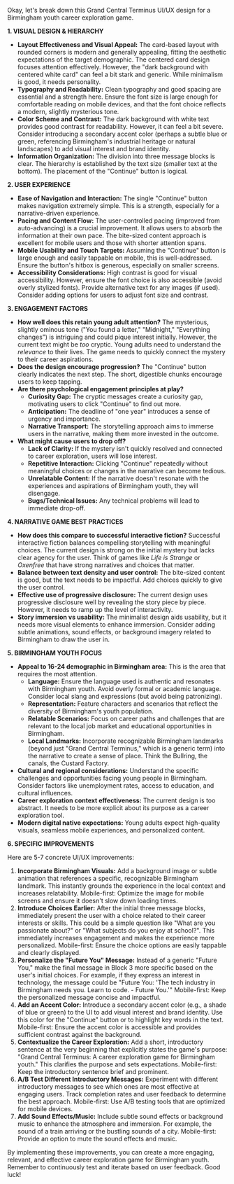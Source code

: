 Okay, let's break down this Grand Central Terminus UI/UX design for a Birmingham youth career exploration game.

**1. VISUAL DESIGN & HIERARCHY**

*   **Layout Effectiveness and Visual Appeal:** The card-based layout with rounded corners is modern and generally appealing, fitting the aesthetic expectations of the target demographic. The centered card design focuses attention effectively. However, the "dark background with centered white card" can feel a bit stark and generic. While minimalism is good, it needs personality.
*   **Typography and Readability:** Clean typography and good spacing are essential and a strength here. Ensure the font size is large enough for comfortable reading on mobile devices, and that the font choice reflects a modern, slightly mysterious tone.
*   **Color Scheme and Contrast:** The dark background with white text provides good contrast for readability. However, it can feel a bit severe. Consider introducing a secondary accent color (perhaps a subtle blue or green, referencing Birmingham's industrial heritage or natural landscapes) to add visual interest and brand identity.
*   **Information Organization:** The division into three message blocks is clear. The hierarchy is established by the text size (smaller text at the bottom).  The placement of the "Continue" button is logical.

**2. USER EXPERIENCE**

*   **Ease of Navigation and Interaction:** The single "Continue" button makes navigation extremely simple. This is a strength, especially for a narrative-driven experience.
*   **Pacing and Content Flow:** The user-controlled pacing (improved from auto-advancing) is a crucial improvement. It allows users to absorb the information at their own pace. The bite-sized content approach is excellent for mobile users and those with shorter attention spans.
*   **Mobile Usability and Touch Targets:** Assuming the "Continue" button is large enough and easily tappable on mobile, this is well-addressed. Ensure the button's hitbox is generous, especially on smaller screens.
*   **Accessibility Considerations:** High contrast is good for visual accessibility. However, ensure the font choice is also accessible (avoid overly stylized fonts). Provide alternative text for any images (if used). Consider adding options for users to adjust font size and contrast.

**3. ENGAGEMENT FACTORS**

*   **How well does this retain young adult attention?** The mysterious, slightly ominous tone ("You found a letter," "Midnight," "Everything changes") is intriguing and could pique interest initially. However, the current text might be *too* cryptic. Young adults need to understand the *relevance* to their lives. The game needs to quickly connect the mystery to their career aspirations.
*   **Does the design encourage progression?** The "Continue" button clearly indicates the next step. The short, digestible chunks encourage users to keep tapping.
*   **Are there psychological engagement principles at play?**
    *   **Curiosity Gap:** The cryptic messages create a curiosity gap, motivating users to click "Continue" to find out more.
    *   **Anticipation:** The deadline of "one year" introduces a sense of urgency and importance.
    *   **Narrative Transport:** The storytelling approach aims to immerse users in the narrative, making them more invested in the outcome.
*   **What might cause users to drop off?**
    *   **Lack of Clarity:** If the mystery isn't quickly resolved and connected to career exploration, users will lose interest.
    *   **Repetitive Interaction:** Clicking "Continue" repeatedly without meaningful choices or changes in the narrative can become tedious.
    *   **Unrelatable Content:** If the narrative doesn't resonate with the experiences and aspirations of Birmingham youth, they will disengage.
    *   **Bugs/Technical Issues:** Any technical problems will lead to immediate drop-off.

**4. NARRATIVE GAME BEST PRACTICES**

*   **How does this compare to successful interactive fiction?** Successful interactive fiction balances compelling storytelling with meaningful choices. The current design is strong on the initial mystery but lacks clear agency for the user. Think of games like *Life is Strange* or *Oxenfree* that have strong narratives and choices that matter.
*   **Balance between text density and user control:** The bite-sized content is good, but the text needs to be impactful. Add choices quickly to give the user control.
*   **Effective use of progressive disclosure:** The current design uses progressive disclosure well by revealing the story piece by piece. However, it needs to ramp up the level of interactivity.
*   **Story immersion vs usability:**  The minimalist design aids usability, but it needs more visual elements to enhance immersion. Consider adding subtle animations, sound effects, or background imagery related to Birmingham to draw the user in.

**5. BIRMINGHAM YOUTH FOCUS**

*   **Appeal to 16-24 demographic in Birmingham area:** This is the area that requires the most attention.
    *   **Language:** Ensure the language used is authentic and resonates with Birmingham youth. Avoid overly formal or academic language. Consider local slang and expressions (but avoid being patronizing).
    *   **Representation:** Feature characters and scenarios that reflect the diversity of Birmingham's youth population.
    *   **Relatable Scenarios:** Focus on career paths and challenges that are relevant to the local job market and educational opportunities in Birmingham.
    *   **Local Landmarks:** Incorporate recognizable Birmingham landmarks (beyond just "Grand Central Terminus," which is a generic term) into the narrative to create a sense of place. Think the Bullring, the canals, the Custard Factory.
*   **Cultural and regional considerations:** Understand the specific challenges and opportunities facing young people in Birmingham. Consider factors like unemployment rates, access to education, and cultural influences.
*   **Career exploration context effectiveness:** The current design is too abstract. It needs to be more explicit about its purpose as a career exploration tool.
*   **Modern digital native expectations:** Young adults expect high-quality visuals, seamless mobile experiences, and personalized content.

**6. SPECIFIC IMPROVEMENTS**

Here are 5-7 concrete UI/UX improvements:

1.  **Incorporate Birmingham Visuals:** Add a background image or subtle animation that references a specific, recognizable Birmingham landmark. This instantly grounds the experience in the local context and increases relatability.  Mobile-first: Optimize the image for mobile screens and ensure it doesn't slow down loading times.
2.  **Introduce Choices Earlier:** After the initial three message blocks, immediately present the user with a choice related to their career interests or skills. This could be a simple question like "What are you passionate about?" or "What subjects do you enjoy at school?". This immediately increases engagement and makes the experience more personalized. Mobile-first: Ensure the choice options are easily tappable and clearly displayed.
3.  **Personalize the "Future You" Message:** Instead of a generic "Future You," make the final message in Block 3 more specific based on the user's initial choices. For example, if they express an interest in technology, the message could be "Future You: 'The tech industry in Birmingham needs you. Learn to code. - Future You.'" Mobile-first: Keep the personalized message concise and impactful.
4.  **Add an Accent Color:** Introduce a secondary accent color (e.g., a shade of blue or green) to the UI to add visual interest and brand identity. Use this color for the "Continue" button or to highlight key words in the text. Mobile-first: Ensure the accent color is accessible and provides sufficient contrast against the background.
5.  **Contextualize the Career Exploration:** Add a short, introductory sentence at the very beginning that explicitly states the game's purpose: "Grand Central Terminus: A career exploration game for Birmingham youth." This clarifies the purpose and sets expectations. Mobile-first: Keep the introductory sentence brief and prominent.
6.  **A/B Test Different Introductory Messages:** Experiment with different introductory messages to see which ones are most effective at engaging users. Track completion rates and user feedback to determine the best approach. Mobile-first: Use A/B testing tools that are optimized for mobile devices.
7.  **Add Sound Effects/Music:** Include subtle sound effects or background music to enhance the atmosphere and immersion. For example, the sound of a train arriving or the bustling sounds of a city. Mobile-first: Provide an option to mute the sound effects and music.

By implementing these improvements, you can create a more engaging, relevant, and effective career exploration game for Birmingham youth. Remember to continuously test and iterate based on user feedback. Good luck!
